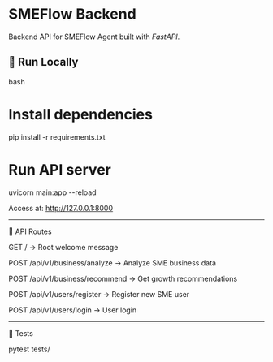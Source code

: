 # SMEFlow Backend

Backend API for SMEFlow Agent built with *FastAPI*.

## 🚀 Run Locally
bash
# Install dependencies
pip install -r requirements.txt

# Run API server
uvicorn main:app --reload

Access at: http://127.0.0.1:8000

---
📌 API Routes

GET / → Root welcome message

POST /api/v1/business/analyze → Analyze SME business data

POST /api/v1/business/recommend → Get growth recommendations

POST /api/v1/users/register → Register new SME user

POST /api/v1/users/login → User login

---

🧪 Tests

pytest tests/